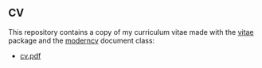## CV

This repository contains a copy of my curriculum vitae made with the [vitae](https://github.com/mitchelloharawild/vitae) package and the [moderncv](https://www.ctan.org/tex-archive/macros/latex/contrib/moderncv) document class:

- [cv.pdf](docs/public_cv.pdf)
